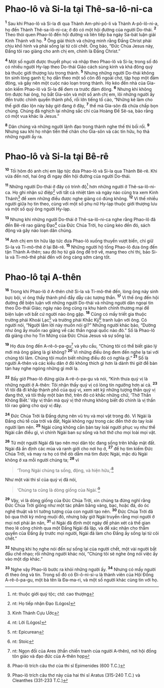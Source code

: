 # Phao-lô và Si-la tại Thê-sa-lô-ni-ca
<sup><b>1</b></sup> Sau khi Phao-lô và Si-la đi qua Thành Am-phi-pô-li và Thành A-pô-lô-ni-a, họ đến Thành Thê-sa-lô-ni-ca; ở đó có một hội đường của người Do-thái. <sup><b>2</b></sup> Theo thói quen Phao-lô đến hội đường và liên tiếp ba ngày Sa-bát luận giải Kinh Thánh với họ. <sup><b>3</b></sup> Ông giải thích và chứng minh rằng Đấng Christ phải chịu khổ hình và phải sống lại từ cõi chết. Ông bảo, “Đức Chúa Jesus này, Đấng tôi rao giảng cho anh chị em, chính là Đấng Christ.”

<sup><b>4</b></sup> Một số người được thuyết phục và nhập theo Phao-lô và Si-la; trong số đó có nhiều người Hy-lạp theo Do-thái Giáo cách sùng kính và khá đông quý bà thuộc giới thượng lưu trong thành. <sup><b>5</b></sup> Nhưng những người Do-thái không tin sinh lòng ganh tị; họ dẫn theo một số côn đồ ngoài chợ, tập họp một đám đông, và gây nên một cuộc náo loạn trong thành. Họ kéo đến nhà của Gia-sôn kiếm Phao-lô và Si-la để đem ra trước đám đông. <sup><b>6</b></sup> Nhưng khi không tìm được hai ông, họ bắt Gia-sôn và một số anh chị em, lôi những người ấy đến trước chính quyền thành phố, rồi lớn tiếng tố cáo, “Những kẻ làm cho thế giới đảo lộn này bây giờ đang ở đây, <sup><b>7</b></sup> thế mà Gia-sôn đã chứa chấp bọn chúng. Chúng đã nghịch lại những sắc chỉ của Hoàng Đế Sê-sa, bảo rằng có một vua khác là Jesus.”

<sup><b>8</b></sup> Dân chúng và những người lãnh đạo trong thành nghe thế thì bối rối. <sup><b>9</b></sup> Nhưng sau khi họ nhận tiền thế chân cho Gia-sôn và các tín hữu, họ thả những người ấy ra.


# Phao-lô và Si-la tại Bê-rê
<sup><b>10</b></sup> Tối hôm đó anh chị em lập tức đưa Phao-lô và Si-la qua Thành Bê-rê. Khi vừa đến nơi, hai ông đi ngay đến hội đường của người Do-thái.

<sup><b>11</b></sup> Những người Do-thái ở đây có trình độ[^1] hơn những người ở Thê-sa-lô-ni-ca. Họ ghi nhận sứ điệp[^2] với tất cả nhiệt tâm và ngày nào cũng tra xem Kinh Thánh[^3] để xem những điều được nghe giảng có đúng không. <sup><b>12</b></sup> Vì thế nhiều người giữa họ tin theo, cùng với một số phụ nữ Hy-lạp thuộc giới thượng lưu và một số quý ông người Hy-lạp.

<sup><b>13</b></sup> Nhưng khi những người Do-thái ở Thê-sa-lô-ni-ca nghe rằng Phao-lô đã đến Bê-rê rao giảng Đạo[^4] của Đức Chúa Trời, họ cũng kéo đến đó, sách động và gây náo loạn dân chúng.

<sup><b>14</b></sup> Anh chị em tín hữu lập tức đưa Phao-lô xuống thuyền vượt biển, chỉ giữ Si-la và Ti-mô-thê ở lại Bê-rê. <sup><b>15</b></sup> Những người hộ tống Phao-lô đưa ông đến tận Thành A-thên; sau đó họ từ giã ông để trở về, mang theo chỉ thị, bảo Si-la và Ti-mô-thê phải đến với ông càng sớm càng tốt.


# Phao-lô tại A-thên
<sup><b>16</b></sup> Trong khi Phao-lô ở A-thên chờ Si-la và Ti-mô-thê đến, lòng ông nảy sinh bực bội, vì ông thấy thành phố đầy dẫy các tượng thần. <sup><b>17</b></sup> Vì thế ông đến hội đường để biện luận với những người Do-thái và những người dân ngoại tin theo Do-thái Giáo; ngày nào ông cũng ra khu hành chính thương mại để biện luận với bất cứ người nào ông gặp. <sup><b>18</b></sup> Cũng có mấy triết gia thuộc trường phái Khoái Lạc[^5] và trường phái Khắc Kỷ[^6] tranh luận với ông. Có người nói, “Người lắm lời này muốn nói gì?” Những người khác bảo, “Dường như ông ấy muốn rao giảng về các thần ngoại quốc nào đó.” Số là Phao-lô đã giảng cho họ Tin Mừng của Đức Chúa Jesus và sự sống lại.

<sup><b>19</b></sup> Họ đưa ông đến A-rê-ô-pa-gu[^7] và yêu cầu, “Chúng tôi có thể biết giáo lý mới mà ông giảng là gì không? <sup><b>20</b></sup> Vì những điều ông đem đến nghe lạ tai với chúng tôi lắm. Chúng tôi muốn biết những điều đó có nghĩa gì.” <sup><b>21</b></sup> Số là người A-thên và các kiều dân ở đó không thích gì hơn là dành thì giờ để bàn tán hay nghe ngóng những gì mới lạ.

<sup><b>22</b></sup> Bấy giờ Phao-lô đứng giữa A-rê-ô-pa-gu và nói, “Kính thưa quý vị là những người ở A-thên: Tôi nhận thấy quý vị có lòng tín ngưỡng hơn ai cả. <sup><b>23</b></sup> Vì tôi đã đi khắp thành phố của quý vị, xem xét kỹ những tượng thần quý vị đang thờ, và tôi thấy một bàn thờ, trên đó có khắc những chữ, ‘Thờ Thần Không Biết.’ Vậy vị thần mà quý vị thờ nhưng không biết đó chính là vị thần tôi rao giảng cho quý vị đây.

<sup><b>24</b></sup> Đức Chúa Trời là Đấng dựng nên vũ trụ và mọi vật trong đó. Vì Ngài là Đấng chủ tể của trời và đất, Ngài không ngự trong các đền thờ do tay loài người làm nên. <sup><b>25</b></sup> Ngài cũng không cần bàn tay loài người phục vụ như thể Ngài cần điều gì, vì chính Ngài ban sự sống và hơi thở cho mọi loài mọi vật.

<sup><b>26</b></sup> Từ một người Ngài đã tạo nên mọi dân tộc đang sống trên khắp mặt đất. Ngài đã ấn định các mùa và ranh giới cho nơi họ ở, <sup><b>27</b></sup> để họ tìm kiếm Đức Chúa Trời, và may ra họ có thể dò dẫm mà tìm được Ngài, mặc dù Ngài không ở xa mỗi người chúng ta; <sup><b>28</b></sup> vì


> ‘Trong Ngài chúng ta sống, động, và hiện hữu,’[^8]
>

Như một vài thi sĩ của quý vị đã nói,


> ‘Chúng ta cũng là dòng giống của Ngài.’[^9]
>

<sup><b>29</b></sup> Vậy, vì là dòng giống của Đức Chúa Trời, xin chúng ta đừng nghĩ rằng Đức Chúa Trời giống như một tác phẩm bằng vàng, bạc, hoặc đá, do óc nghệ thuật và trí tưởng tượng của con người tạo nên. <sup><b>30</b></sup> Đức Chúa Trời đã bỏ qua thời kỳ mông muội đó, nhưng bây giờ Ngài truyền rằng mọi người ở mọi nơi phải ăn năn, <sup><b>31</b></sup> vì Ngài đã định một ngày để phán xét cả thế gian theo lẽ công chính qua một Đấng Ngài đã lập, và để xác nhận cho thẩm quyền của Đấng ấy trước mọi người, Ngài đã làm cho Đấng ấy sống lại từ cõi chết.”

<sup><b>32</b></sup> Nhưng khi họ nghe nói đến sự sống lại của người chết, một vài người bắt đầu chế nhạo; rồi những người khác nói, “Chúng tôi sẽ nghe ông nói việc ấy vào một dịp khác.”

<sup><b>33</b></sup> Nghe vậy Phao-lô bước ra khỏi những người ấy. <sup><b>34</b></sup> Nhưng có mấy người đi theo ông và tin. Trong số đó có Đi-ô-ni-si-u là thành viên của Hội Đồng A-rê-ô-pa-gu, một bà tên là Đa-ma-ri, và một số người khác cùng tin với họ.

[^1]: nt: thuộc giới quý tộc; ctd: cao thượng
[^2]: nt: Họ tiếp nhận Đạo (Lógos)
[^3]: Kinh Thánh Cựu Ước
[^4]: nt: Lời (Lógos)
[^5]: nt: Epicurean
[^6]: nt: Stoic
[^7]: nt: Ngọn đồi của Ares (thần chiến tranh của người A-thên), nơi hội đồng tôn giáo và đạo đức của A-thên họp
[^8]: Phao-lô trích câu thơ của thi sĩ Epimenides (600 T.C.)
[^9]: Phao-lô trích câu thơ này của hai thi sĩ Aratus (315-240 T.C.) và Cleanthes (331-233 T.C.)